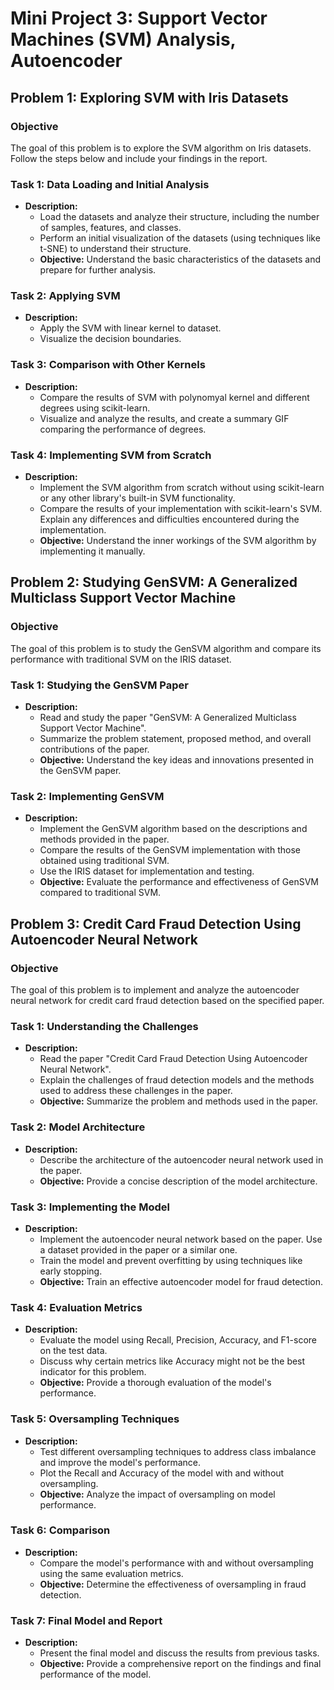 # Mini Project 3: Support Vector Machines (SVM) Analysis, Autoencoder

## Problem 1: Exploring SVM with Iris Datasets

### Objective
The goal of this problem is to explore the SVM algorithm on Iris datasets. Follow the steps below and include your findings in the report.

### Task 1: Data Loading and Initial Analysis
- **Description:**
  - Load the datasets and analyze their structure, including the number of samples, features, and classes.
  - Perform an initial visualization of the datasets (using techniques like t-SNE) to understand their structure.
  - **Objective:** Understand the basic characteristics of the datasets and prepare for further analysis.

### Task 2: Applying SVM 
- **Description:**
  - Apply the SVM with linear kernel to dataset.
  - Visualize the decision boundaries.

### Task 3: Comparison with Other Kernels
- **Description:**
  - Compare the results of SVM with polynomyal kernel and different degrees using scikit-learn.
  - Visualize and analyze the results, and create a summary GIF comparing the performance of degrees.

### Task 4: Implementing SVM from Scratch
- **Description:**
  - Implement the SVM algorithm from scratch without using scikit-learn or any other library's built-in SVM functionality.
  - Compare the results of your implementation with scikit-learn's SVM. Explain any differences and difficulties encountered during the implementation.
  - **Objective:** Understand the inner workings of the SVM algorithm by implementing it manually.

## Problem 2: Studying GenSVM: A Generalized Multiclass Support Vector Machine

### Objective
The goal of this problem is to study the GenSVM algorithm and compare its performance with traditional SVM on the IRIS dataset.

### Task 1: Studying the GenSVM Paper
- **Description:**
  - Read and study the paper "GenSVM: A Generalized Multiclass Support Vector Machine".
  - Summarize the problem statement, proposed method, and overall contributions of the paper.
  - **Objective:** Understand the key ideas and innovations presented in the GenSVM paper.

### Task 2: Implementing GenSVM
- **Description:**
  - Implement the GenSVM algorithm based on the descriptions and methods provided in the paper.
  - Compare the results of the GenSVM implementation with those obtained using traditional SVM.
  - Use the IRIS dataset for implementation and testing.
  - **Objective:** Evaluate the performance and effectiveness of GenSVM compared to traditional SVM.

## Problem 3: Credit Card Fraud Detection Using Autoencoder Neural Network

### Objective
The goal of this problem is to implement and analyze the autoencoder neural network for credit card fraud detection based on the specified paper.

### Task 1: Understanding the Challenges
- **Description:**
  - Read the paper "Credit Card Fraud Detection Using Autoencoder Neural Network".
  - Explain the challenges of fraud detection models and the methods used to address these challenges in the paper.
  - **Objective:** Summarize the problem and methods used in the paper.

### Task 2: Model Architecture
- **Description:**
  - Describe the architecture of the autoencoder neural network used in the paper.
  - **Objective:** Provide a concise description of the model architecture.

### Task 3: Implementing the Model
- **Description:**
  - Implement the autoencoder neural network based on the paper. Use a dataset provided in the paper or a similar one.
  - Train the model and prevent overfitting by using techniques like early stopping.
  - **Objective:** Train an effective autoencoder model for fraud detection.

### Task 4: Evaluation Metrics
- **Description:**
  - Evaluate the model using Recall, Precision, Accuracy, and F1-score on the test data.
  - Discuss why certain metrics like Accuracy might not be the best indicator for this problem.
  - **Objective:** Provide a thorough evaluation of the model's performance.

### Task 5: Oversampling Techniques
- **Description:**
  - Test different oversampling techniques to address class imbalance and improve the model's performance.
  - Plot the Recall and Accuracy of the model with and without oversampling.
  - **Objective:** Analyze the impact of oversampling on model performance.

### Task 6: Comparison
- **Description:**
  - Compare the model's performance with and without oversampling using the same evaluation metrics.
  - **Objective:** Determine the effectiveness of oversampling in fraud detection.

### Task 7: Final Model and Report
- **Description:**
  - Present the final model and discuss the results from previous tasks.
  - **Objective:** Provide a comprehensive report on the findings and final performance of the model.
